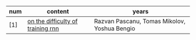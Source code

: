 | num | content | years |
| ------ | ------ | ------ |
| [1] |[on the difficulty of training rnn](https://github.com/ffxz/PaperNotes/blob/master/paper_list/on_the_difficulty_of_training_rnn.md) | Razvan Pascanu, Tomas Mikolov, Yoshua Bengio | [pdf](https://arxiv.org/pdf/1211.5063.pdf) |
